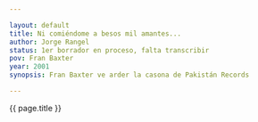 ```yaml
---

layout: default
title: Ni comiéndome a besos mil amantes...
author: Jorge Rangel
status: 1er borrador en proceso, falta transcribir
pov: Fran Baxter
year: 2001
synopsis: Fran Baxter ve arder la casona de Pakistán Records

---
```


{{ page.title }}